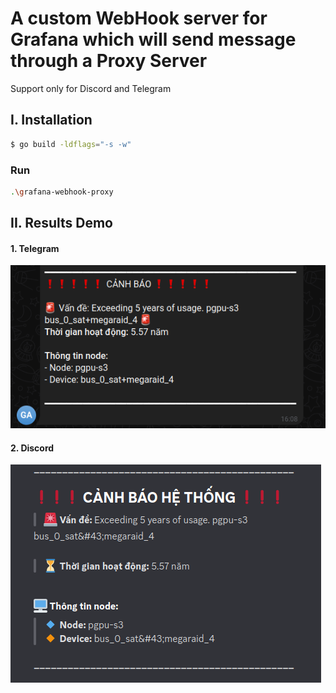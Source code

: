 # A custom WebHook server for Grafana which will send message through a Proxy Server

Support only for Discord and Telegram

## I. Installation
```bash
$ go build -ldflags="-s -w"
```

### Run
```bash
.\grafana-webhook-proxy
```

## II. Results Demo
#### 1. Telegram
![TELEGRAM NOTIFY](screenshot/telegram-notify.png)

#### 2. Discord
![DISCORD NOTIFY](screenshot/discord-notify.png)